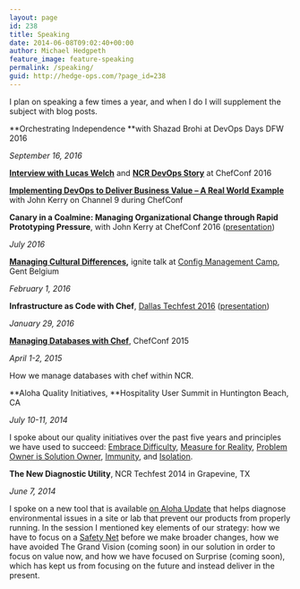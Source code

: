 ```yaml
---
layout: page
id: 238
title: Speaking
date: 2014-06-08T09:02:40+00:00
author: Michael Hedgpeth
feature_image: feature-speaking
permalink: /speaking/
guid: http://hedge-ops.com/?page_id=238
---
```

I plan on speaking a few times a year, and when I do I will supplement the subject with blog posts.

**Orchestrating Independence **with Shazad Brohi at DevOps Days DFW 2016

_September 16, 2016_

**[Interview with Lucas Welch](https://www.youtube.com/watch?v=ZG3OZologLU&list=PL11cZfNdwNyO5zYE2HUlx3ZuAm5ysvpoj&index=26)** and **[NCR DevOps Story](https://www.youtube.com/watch?v=ef9sxkvpV7c&list=PL11cZfNdwNyO5zYE2HUlx3ZuAm5ysvpoj&index=25)** at ChefConf 2016

[**Implementing DevOps to Deliver Business Value &#8211; A Real World Example**](https://channel9.msdn.com/Events/DevOps-Microsoft-Chef/ChefConf-2016/Implementing-DevOps-to-Deliver-Business-Value-A-Real-World-Example) with John Kerry on Channel 9 during ChefConf

**Canary in a Coalmine: Managing Organizational Change through Rapid Prototyping Pressure**, with John Kerry at ChefConf 2016 ([presentation](http://prezi.com/yrzh4vdv_ijn/?utm_campaign=share&utm_medium=copy))

_July 2016_

**[Managing Cultural Differences](https://www.youtube.com/watch?v=3A1NVNrmBMk&feature=youtu.be),** ignite talk at [Config Management Camp](http://cfgmgmtcamp.eu/), Gent Belgium

_February 1, 2016_

**Infrastructure as Code with Chef**, [Dallas Techfest 2016](http://dallastechfest.com/) ([presentation](https://prezi.com/1wqjocy-xysa/infrastructure-as-code-with-chef/))

_January 29, 2016_

[**Managing Databases with Chef**](https://www.youtube.com/watch?v=DYSvbcFC2ck), ChefConf 2015

_April 1-2, 2015_

How we manage databases with chef within NCR.

**Aloha Quality Initiatives, **Hospitality User Summit in Huntington Beach, CA

_July 10-11, 2014_
  
I spoke about our quality initiatives over the past five years and principles we have used to succeed: [Embrace Difficulty](http://hedge-ops.com/embrace-difficulty/ "Embrace Difficulty"), [Measure for Reality](http://hedge-ops.com/measure-for-reality/ "Measure for Reality"), [Problem Owner is Solution Owner](http://hedge-ops.com/problem-owner-is-solution-owner/ "Problem Owner is Solution Owner"), [Immunity](http://hedge-ops.com/immunity/ "Immunity"), and [Isolation](http://hedge-ops.com/solve-problems-by-isolating-them/ "Solve Problems by Isolating Them").

**The New Diagnostic Utility**, NCR Techfest 2014 in Grapevine, TX
  
_June 7, 2014_
  
I spoke on a new tool that is available <a title="Aloha Update" href="http://www.radiantupdate.com" target="_blank">on Aloha Update</a> that helps diagnose environmental issues in a site or lab that prevent our products from properly running. In the session I mentioned key elements of our strategy: how we have to focus on a <a title="Safety Net" href="http://hedge-ops.com/safety-net/" target="_blank">Safety Net</a> before we make broader changes, how we have avoided The Grand Vision (coming soon) in our solution in order to focus on value now, and how we have focused on Surprise (coming soon), which has kept us from focusing on the future and instead deliver in the present.